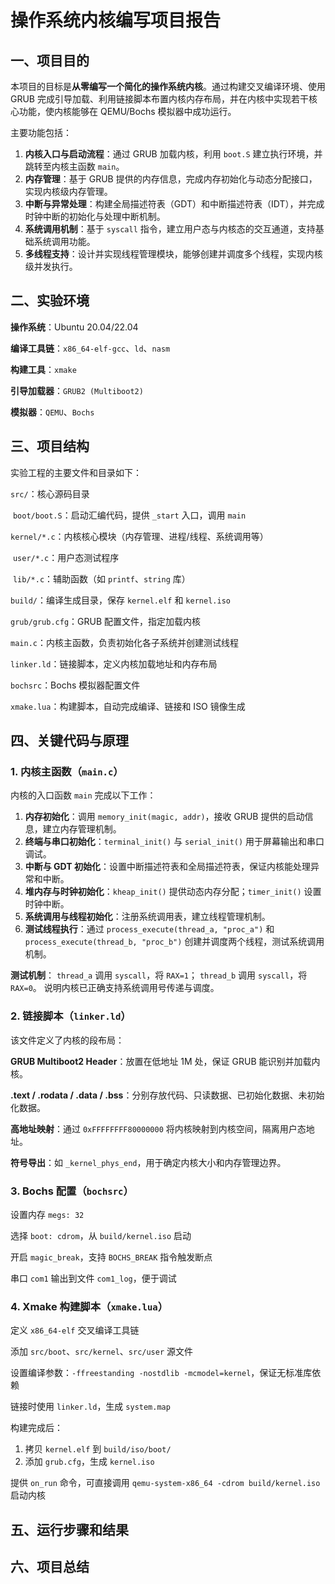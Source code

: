 # 操作系统内核编写项目报告

## 一、项目目的

本项目的目标是**从零编写一个简化的操作系统内核**。通过构建交叉编译环境、使用 GRUB 完成引导加载、利用链接脚本布置内核内存布局，并在内核中实现若干核心功能，使内核能够在 QEMU/Bochs 模拟器中成功运行。

主要功能包括：

1. **内核入口与启动流程**：通过 GRUB 加载内核，利用 `boot.S` 建立执行环境，并跳转至内核主函数 `main`。
2. **内存管理**：基于 GRUB 提供的内存信息，完成内存初始化与动态分配接口，实现内核级内存管理。
3. **中断与异常处理**：构建全局描述符表（GDT）和中断描述符表（IDT），并完成时钟中断的初始化与处理中断机制。
4. **系统调用机制**：基于 `syscall` 指令，建立用户态与内核态的交互通道，支持基础系统调用功能。
5. **多线程支持**：设计并实现线程管理模块，能够创建并调度多个线程，实现内核级并发执行。

## 二、实验环境

**操作系统**：Ubuntu 20.04/22.04

**编译工具链**：`x86_64-elf-gcc`、`ld`、`nasm`

**构建工具**：`xmake`

**引导加载器**：`GRUB2 (Multiboot2)`

**模拟器**：`QEMU`、`Bochs`

## 三、项目结构

实验工程的主要文件和目录如下：

`src/`：核心源码目录

​	`boot/boot.S`：启动汇编代码，提供 `_start` 入口，调用 `main`

​	`kernel/*.c`：内核核心模块（内存管理、进程/线程、系统调用等）

​	`user/*.c`：用户态测试程序

​	`lib/*.c`：辅助函数（如 `printf`、`string` 库）

`build/`：编译生成目录，保存 `kernel.elf` 和 `kernel.iso`

`grub/grub.cfg`：GRUB 配置文件，指定加载内核

`main.c`：内核主函数，负责初始化各子系统并创建测试线程

`linker.ld`：链接脚本，定义内核加载地址和内存布局

`bochsrc`：Bochs 模拟器配置文件

`xmake.lua`：构建脚本，自动完成编译、链接和 ISO 镜像生成

## 四、关键代码与原理

### 1. 内核主函数（`main.c`）

内核的入口函数 `main` 完成以下工作：

1. **内存初始化**：调用 `memory_init(magic, addr)`，接收 GRUB 提供的启动信息，建立内存管理机制。
2. **终端与串口初始化**：`terminal_init()` 与 `serial_init()` 用于屏幕输出和串口调试。
3. **中断与 GDT 初始化**：设置中断描述符表和全局描述符表，保证内核能处理异常和中断。
4. **堆内存与时钟初始化**：`kheap_init()` 提供动态内存分配；`timer_init()` 设置时钟中断。
5. **系统调用与线程初始化**：注册系统调用表，建立线程管理机制。
6. **测试线程执行**：通过 `process_execute(thread_a, "proc_a")` 和 `process_execute(thread_b, "proc_b")` 创建并调度两个线程，测试系统调用机制。

**测试机制**： `thread_a` 调用 `syscall`，将 `RAX=1`； `thread_b` 调用 `syscall`，将 `RAX=0`。 说明内核已正确支持系统调用号传递与调度。

### 2. 链接脚本（`linker.ld`）

该文件定义了内核的段布局：

**GRUB Multiboot2 Header**：放置在低地址 1M 处，保证 GRUB 能识别并加载内核。

**.text / .rodata / .data / .bss**：分别存放代码、只读数据、已初始化数据、未初始化数据。

**高地址映射**：通过 `0xFFFFFFFF80000000` 将内核映射到内核空间，隔离用户态地址。

**符号导出**：如 `_kernel_phys_end`，用于确定内核大小和内存管理边界。

### 3. Bochs 配置（`bochsrc`）

设置内存 `megs: 32`

选择 `boot: cdrom`，从 `build/kernel.iso` 启动

开启 `magic_break`，支持 `BOCHS_BREAK` 指令触发断点

串口 `com1` 输出到文件 `com1_log`，便于调试

### 4. Xmake 构建脚本（`xmake.lua`）

定义 `x86_64-elf` 交叉编译工具链

添加 `src/boot`、`src/kernel`、`src/user` 源文件

设置编译参数：`-ffreestanding -nostdlib -mcmodel=kernel`，保证无标准库依赖

链接时使用 `linker.ld`，生成 `system.map`

构建完成后：

1. 拷贝 `kernel.elf` 到 `build/iso/boot/`
2. 添加 `grub.cfg`，生成 `kernel.iso`

提供 `on_run` 命令，可直接调用 `qemu-system-x86_64 -cdrom build/kernel.iso` 启动内核

## 五、运行步骤和结果

## 六、项目总结
